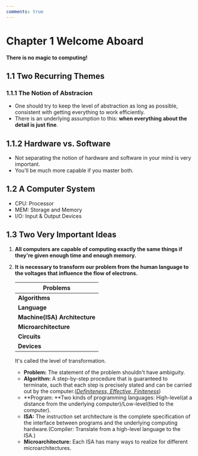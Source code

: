 ```yaml
---
comments: true
---
```


# Chapter 1 Welcome Aboard

**There is no magic to computing!**

## 1.1 Two Recurring Themes

### 1.1.1 The Notion of Abstracion

- One should try to keep the level of abstraction as long as possible, consistent with getting everything to work efficiently.
- There is an underlying assumption to this: **when everything about the detail is just fine**.

## 1.1.2 Hardware vs. Software

- Not separating the notion of hardware and software in your mind is very important.
- You'll be much more capable if you master both.

## 1.2 A Computer System

- CPU: Processor
- MEM: Storage and Memory
- I/O: Input & Output Devices

## 1.3 Two Very Important Ideas

1. **All computers are capable of computing exactly the same things if they're given enough time and enough memory.**

2. **It is necessary to transform our problem from the human language to the voltages that influence the flow of electrons.**

   | Problems                      |
   | ----------------------------- |
   | **Algorithms**                |
   | **Language**                  |
   | **Machine(ISA) Architecture** |
   | **Microarchitecture**         |
   | **Circuits**                  |
   | **Devices**                   |
   
   It's called the level of transformation.
   
   - **Problem:** The statement of the problem shouldn't have ambiguity.
   - **Algorithm:** A step-by-step procedure that is guaranteed to terminate, such that each step is precisely stated and can be carried out by the computer.(*<u>Definiteness, Effective, Finiteness</u>*)
   - **Program: **Two kinds of programming languages: High-level(at a distance from the underlying computer)/Low-level(tied to the computer).
   - **ISA:** The instruction set architecture is the complete specification of the interface between programs and the underlying computing hardware.(Compiler: Translate from a high-level language to the ISA.)
   - **Microarchitecture:** Each ISA has many ways to realize for different microarchitectures.
